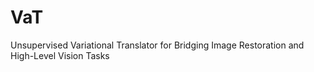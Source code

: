 # VaT
Unsupervised Variational Translator for Bridging Image Restoration and High-Level Vision Tasks
